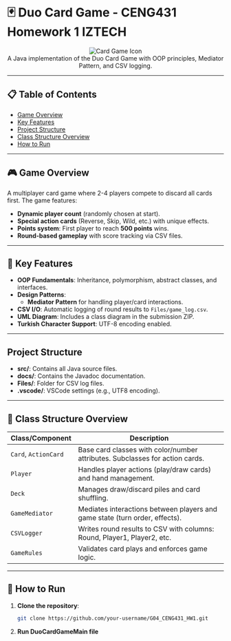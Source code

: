 # 🃏 Duo Card Game - CENG431 Homework 1 IZTECH

<div align="center">
  <img src="https://img.icons8.com/color/96/000000/cards.png" alt="Card Game Icon"/>
  <br/>
  A Java implementation of the Duo Card Game with OOP principles, Mediator Pattern, and CSV logging.
</div>

---

## 📋 Table of Contents
- [Game Overview](#-game-overview)
- [Key Features](#-key-features)
- [Project Structure](#-project-structure)
- [Class Structure Overview](#-class-structure-overview)
- [How to Run](#-how-to-run)

---

## 🎮 Game Overview
A multiplayer card game where 2-4 players compete to discard all cards first. The game features:
- **Dynamic player count** (randomly chosen at start).
- **Special action cards** (Reverse, Skip, Wild, etc.) with unique effects.
- **Points system**: First player to reach **500 points** wins.
- **Round-based gameplay** with score tracking via CSV files.

---

## 🔑 Key Features
- **OOP Fundamentals**: Inheritance, polymorphism, abstract classes, and interfaces.
- **Design Patterns**: 
  - **Mediator Pattern** for handling player/card interactions.
- **CSV I/O**: Automatic logging of round results to `Files/game_log.csv`.
- **UML Diagram**: Includes a class diagram in the submission ZIP.
- **Turkish Character Support**: UTF-8 encoding enabled.

---
## Project Structure
- **src/**: Contains all Java source files.
- **docs/**: Contains the Javadoc documentation.
- **Files/**: Folder for CSV log files.
- **.vscode/**: VSCode settings (e.g., UTF8 encoding).
  
---

## 🧩 Class Structure Overview
| Class/Component          | Description                                                                 |
|--------------------------|-----------------------------------------------------------------------------|
| `Card`, `ActionCard`     | Base card classes with color/number attributes. Subclasses for action cards.|
| `Player`                 | Handles player actions (play/draw cards) and hand management.              |
| `Deck`                   | Manages draw/discard piles and card shuffling.                             |
| `GameMediator`           | Mediates interactions between players and game state (turn order, effects).|
| `CSVLogger`              | Writes round results to CSV with columns: Round, Player1, Player2, etc.    |
| `GameRules`              | Validates card plays and enforces game logic.                              |

---

## 🚀 How to Run
1. **Clone the repository**:
   ```bash
   git clone https://github.com/your-username/G04_CENG431_HW1.git
2. **Run DuoCardGameMain file**
